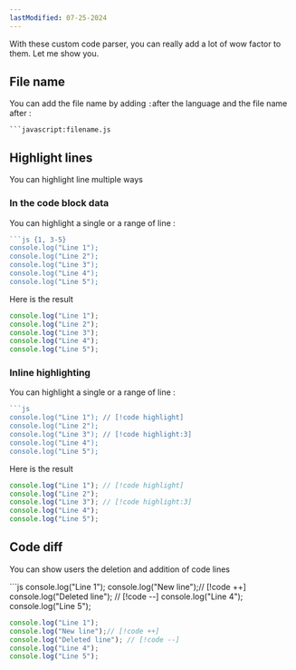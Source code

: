 ```yaml
---
lastModified: 07-25-2024
---
```


<script>
  import RawCodeBlock from "$lib/components/RawCodeBlock.svelte"
</script>

With these custom code parser, you can really add a lot of wow factor to them. Let me show you.


## File name

You can add the file name by adding `:`after the language and the file name after :

```
```javascript:filename.js
```


## Highlight lines
You can highlight line multiple ways

### In the code block data
You can highlight a single or a range of line :
```js
```js {1, 3-5}
console.log("Line 1");
console.log("Line 2");
console.log("Line 3");
console.log("Line 4");
console.log("Line 5");
```
Here is the result
```js {1, 3-5}
console.log("Line 1");
console.log("Line 2");
console.log("Line 3");
console.log("Line 4");
console.log("Line 5");
```


### Inline highlighting
You can highlight a single or a range of line :
```js
```js
console.log("Line 1"); // [!code highlight]
console.log("Line 2");
console.log("Line 3"); // [!code highlight:3]
console.log("Line 4");
console.log("Line 5");
```
Here is the result
```js
console.log("Line 1"); // [!code highlight]
console.log("Line 2");
console.log("Line 3"); // [!code highlight:3]
console.log("Line 4");
console.log("Line 5");
```


## Code diff
You can show users the deletion and addition of code lines

<RawCodeBlock>
```js
console.log("Line 1");
console.log("New line");// [!code ++]
console.log("Deleted line"); // [!code --]
console.log("Line 4");
console.log("Line 5");
</RawCodeBlock>

```js
console.log("Line 1");
console.log("New line");// [!code ++]
console.log("Deleted line"); // [!code --]
console.log("Line 4");
console.log("Line 5");
```
